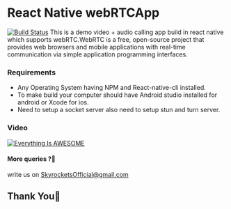 # React Native webRTCApp

[![Build Status](https://travis-ci.org/joemccann/dillinger.svg?branch=master)](https://travis-ci.org/joemccann/dillinger)
This is a demo video + audio calling app build in react native which supports webRTC.WebRTC is a free, open-source project that provides web browsers and mobile applications with real-time communication via simple application programming interfaces.


### Requirements
- Any Operating System having NPM and React-native-cli installed.
- To make build your computer should have Android studio installed for android or Xcode for ios.
- Need to setup a socket server also need to setup stun and turn server.

### Video
[![Everything Is AWESOME](https://img.youtube.com/vi/7i4sT1B1yz8/0.jpg)](https://www.youtube.com/watch?v=7i4sT1B1yz8")

#### More queries ?🧐 
write us on [SkyrocketsOfficial@gmail.com](mailto:skyrocketsofficial@gmail.com)

## Thank You🙏